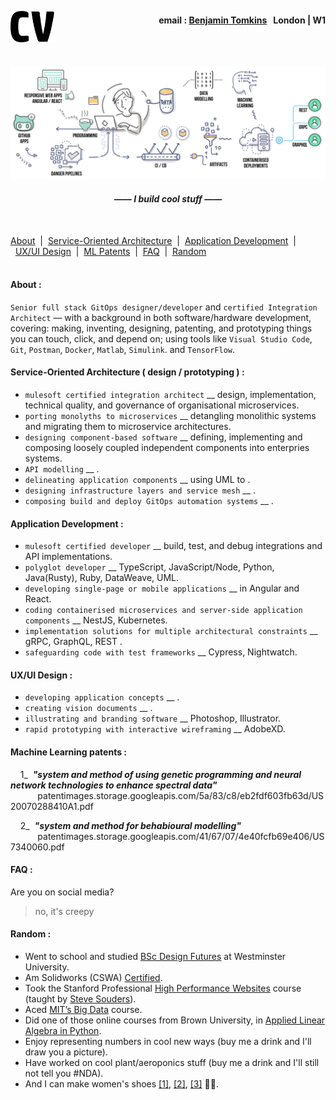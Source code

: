 <a name="cv"><img align="left" src="./images/CV-3.svg" height="50"/></a>
<h4 align="right">email&nbsp;:&nbsp;<a href="mailto:bentomkins@gmail.com">Benjamin Tomkins</a>&nbsp;&nbsp;&nbsp;London | W1</h4>
<br><br>
<p align="center" ><a name="journey"><img src="./images/cv-art-8.svg" width="900"/></a></p>

<h4 align="center"><i>—— I build cool stuff ——</i></h4><br>

[About](#About)&nbsp;&nbsp;|&nbsp;&nbsp;[Service-Oriented Architecture](#SOA)&nbsp;&nbsp;|&nbsp;&nbsp;[Application Development](#APPS)&nbsp;&nbsp;|&nbsp;&nbsp;[UX/UI Design](#UI)&nbsp;&nbsp;|&nbsp;&nbsp;[ML Patents](#PATENTS)&nbsp;&nbsp;|&nbsp;&nbsp;[FAQ](#FAQ)&nbsp;&nbsp;|&nbsp;&nbsp;[Random](#Random)
<br><br>


#### <a name="About"></a>About :

`Senior full stack GitOps designer/developer` and `certified Integration Architect` — with a background in both software/hardware development, covering: making, inventing, designing, patenting, and prototyping things you can touch, click, and depend on; using tools like `Visual Studio Code`, `Git`, `Postman`, `Docker`, `Matlab`, `Simulink`. and `TensorFlow`.


#### <a name="SOA"></a>Service-Oriented Architecture ( design / prototyping ) :

+ `mulesoft certified integration architect` __ design, implementation, technical quality, and governance of organisational microservices.
+ `porting monolyths to microservices` __ detangling monolithic systems and migrating them to microservice architectures.
+ `designing component-based software` __ defining, implementing and composing loosely coupled independent components into enterpries systems.
+ `API modelling` __ .
+ `delineating application components` __ using UML to .
+ `designing infrastructure layers and service mesh` __ .
+ `composing build and deploy GitOps automation systems` __ .

#### <a name="APPS"></a>Application Development :
+ `mulesoft certified developer` __ build, test, and debug integrations and API implementations.
+ `polyglot developer` __ TypeScript, JavaScript/Node, Python, Java(Rusty), Ruby, DataWeave, UML.
+ `developing single-page or mobile applications` __ in Angular and React.
+ `coding containerised microservices and server-side application components` __ NestJS, Kubernetes.
+ `implementation solutions for multiple architectural constraints` __ gRPC, GraphQL, REST .
+ `safeguarding code with test frameworks` __ Cypress, Nightwatch.


#### <a name="UI"></a>UX/UI Design :

+ `developing application concepts` __ .
+ `creating vision documents` __ .
+ `illustrating and branding software` __ Photoshop, Illustrator.
+ `rapid prototyping with interactive wireframing` __ AdobeXD.


#### <a name="PATENTS"></a>Machine Learning patents :
&nbsp;&nbsp;&nbsp;&nbsp;1_&nbsp;&nbsp;<b><i>"system and method of using genetic programming and neural network technologies to enhance spectral data"</i></b><br>
&nbsp;&nbsp;&nbsp;&nbsp;&nbsp;&nbsp;&nbsp;&nbsp;&nbsp;&nbsp;&nbsp;patentimages.storage.googleapis.com/5a/83/c8/eb2fdf603fb63d/US20070288410A1.pdf

&nbsp;&nbsp;&nbsp;&nbsp;2_&nbsp;&nbsp;<b><i>"system and method for behabioural modelling"</i></b><br>
&nbsp;&nbsp;&nbsp;&nbsp;&nbsp;&nbsp;&nbsp;&nbsp;&nbsp;&nbsp;&nbsp;patentimages.storage.googleapis.com/41/67/07/4e40fcfb69e406/US7340060.pdf


#### <a name="FAQ"></a>FAQ :
Are you on social media?
> no, it's creepy


#### <a name="Random"></a>Random :
+ Went to school and studied <a href="https://github.com/Benjamin-Tomkins/CV/blob/master/images/degree.jpg">BSc Design Futures</a> at Westminster University.
+ Am Solidworks (CSWA) <a href="https://github.com/Benjamin-Tomkins/CV/blob/master/images/solidworks.png">Certified</a>.
+ Took the Stanford Professional <a href="https://github.com/Benjamin-Tomkins/CV/blob/master/images/stanford.jpg">High Performance Websites</a> course (taught by <a href="https://stevesouders.com/about.php">Steve Souders</a>).
+ Aced <a href="https://github.com/Benjamin-Tomkins/CV/blob/master/images/big_data.png">MIT’s Big Data</a> course.
+ Did one of those online courses from Brown University, in <a href="https://github.com/Benjamin-Tomkins/CV/blob/master/images/linear_algebra.png">Applied Linear Algebra in Python</a>.
+ Enjoy representing numbers in cool new ways (buy me a drink and I'll draw you a picture).
+ Have worked on cool plant/aeroponics stuff (buy me a drink and I'll still not tell you #NDA).
+ And I can make women's shoes <a href="https://github.com/Benjamin-Tomkins/CV/blob/master/images/shoes_1.jpg">[1]</a>, <a href="https://github.com/Benjamin-Tomkins/CV/blob/master/images/shoes_2.jpg">[2]</a>, <a href="https://github.com/Benjamin-Tomkins/CV/blob/master/images/shoes_3.jpg">[3]</a> 🤷‍♀️.

